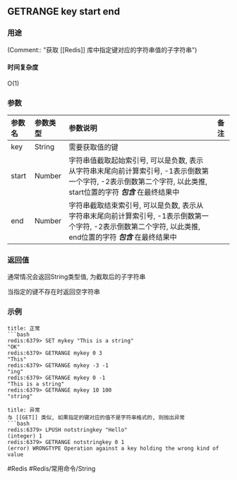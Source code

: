 ## GETRANGE key start end

### 用途
(Comment:: "获取 [[Redis]] 库中指定键对应的字符串值的子字符串")

#### 时间复杂度
O(1)

### 参数
|参数名|参数类型|参数说明|备注|
|:-|:-|:-|:-|
|key|String|需要获取值的键||
|start|Number|字符串值截取起始索引号, 可以是负数, 表示从字符串末尾向前计算索引号, -1表示倒数第一个字符, -2表示倒数第二个字符, 以此类推, start位置的字符 ***包含*** 在最终结果中||
|end|Number|字符串截取结束索引号, 可以是负数, 表示从字符串末尾向前计算索引号, -1表示倒数第一个字符, -2表示倒数第二个字符, 以此类推, end位置的字符 ***包含*** 在最终结果中||

### 返回值
通常情况会返回String类型值, 为截取后的子字符串

当指定的键不存在时返回空字符串

### 示例
```ad-info
title: 正常
```bash
redis:6379> SET mykey "This is a string"
"OK"
redis:6379> GETRANGE mykey 0 3
"This"
redis:6379> GETRANGE mykey -3 -1
"ing"
redis:6379> GETRANGE mykey 0 -1
"This is a string"
redis:6379> GETRANGE mykey 10 100
"string"
```

```ad-danger
title: 异常
与 [[GET]] 类似, 如果指定的键对应的值不是字符串格式的, 则抛出异常
```bash
redis:6379> LPUSH notstringkey "Hello"
(integer) 1
redis:6379> GETRANGE notstringkey 0 1
(error) WRONGTYPE Operation against a key holding the wrong kind of value
```

#Redis #Redis/常用命令/String 